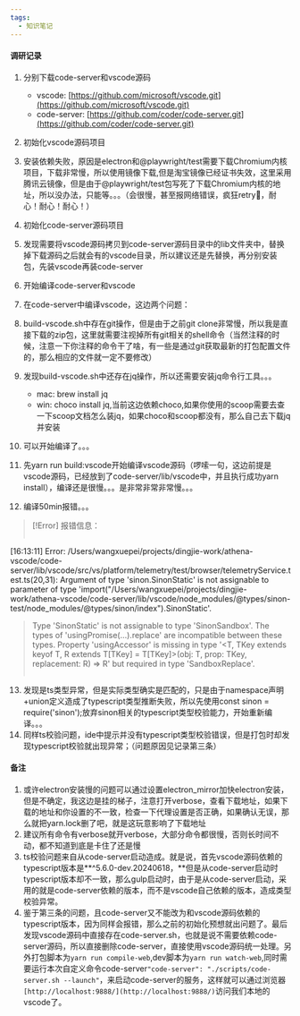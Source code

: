```yaml
---
tags:
  - 知识笔记
---
```

#### 调研记录
1. 分别下载code-server和vscode源码
	- vscode: [https://github.com/microsoft/vscode.git](https://github.com/microsoft/vscode.git)
	- code-server: [https://github.com/coder/code-server.git](https://github.com/coder/code-server.git)
2. 初始化vscode源码项目
3. 安装依赖失败，原因是electron和@playwright/test需要下载Chromium内核项目，下载非常慢，所以使用镜像下载,但是淘宝镜像已经证书失效，这里采用腾讯云镜像，但是由于@playwright/test包写死了下载Chromium内核的地址，所以没办法，只能等。。。（会很慢，甚至报网络错误，疯狂retry🤪，耐心！耐心！耐心！）

4. 初始化code-server源码项目

5. 发现需要将vscode源码拷贝到code-server源码目录中的lib文件夹中，替换掉下载源码之后就会有的vscode目录，所以建议还是先替换，再分别安装包，先装vscode再装code-server
6. 开始编译code-server和vscode
7. 在code-server中编译vscode，这边两个问题：
8. build-vscode.sh中存在git操作，但是由于之前git clone非常慢，所以我是直接下载的zip包，这里就需要注视掉所有git相关的shell命令（当然注释的时候，注意一下你注释的命令干了啥，有一些是通过git获取最新的打包配置文件的，那么相应的文件就一定不要修改）
9. 发现build-vscode.sh中还存在jq操作，所以还需要安装jq命令行工具。。。
	- mac: brew install jq
	- win: choco install jq,当前这边依赖choco,如果你使用的scoop需要去查一下scoop文档怎么装jq，如果choco和scoop都没有，那么自己去下载jq并安装
10. 可以开始编译了。。。
11. 先yarn run build:vscode开始编译vscode源码（啰嗦一句，这边前提是vscode源码，已经放到了code-server/lib/vscode中，并且执行成功yarn install），编译还是很慢。。。是非常非常非常慢。。。
12. 编译50min报错。。。
>[!Error] 报错信息：
>```
[16:13:11] Error: /Users/wangxuepei/projects/dingjie-work/athena-vscode/code-server/lib/vscode/src/vs/platform/telemetry/test/browser/telemetryService.test.ts(20,31): Argument of type 'sinon.SinonStatic' is not assignable to parameter of type 'import("/Users/wangxuepei/projects/dingjie-work/athena-vscode/code-server/lib/vscode/node_modules/@types/sinon-test/node_modules/@types/sinon/index").SinonStatic'.
>Type 'SinonStatic' is not assignable to type 'SinonSandbox'.
>The types of 'usingPromise(...).replace' are incompatible between these types.
>Property 'usingAccessor' is missing in type '<T, TKey extends keyof T, R extends T[TKey] = T[TKey]>(obj: T, prop: TKey, replacement: R) => R' but required in type
>'SandboxReplace'.
>```

13. 发现是ts类型异常，但是实际类型确实是匹配的，只是由于namespace声明+union定义造成了typescript类型推断失败，所以先使用const sinon = require('sinon');放弃sinon相关的typescript类型校验能力，开始重新编译。。。
14. 同样ts校验问题，ide中提示并没有typescript类型校验错误，但是打包时却发现typescript校验就出现异常；（问题原因见记录第三条）

#### 备注
1. 或许electron安装慢的问题可以通过设置electron_mirror加快electron安装，但是不确定，我这边是挂的梯子，注意打开verbose，查看下载地址，如果下载的地址和你设置的不一致，检查一下代理设置是否正确，如果确认无误，那么就把yarn.lock删了吧，就是这玩意影响了下载地址
2. 建议所有命令有verbose就开verbose，大部分命令都很慢，否则长时间不动，都不知道到底是卡住了还是慢
3. ts校验问题来自从code-server启动造成。就是说，首先vscode源码依赖的typescript版本是**^5.6.0-dev.20240618，**但是从code-server启动时typescript版本却不一致，那么gulp启动时，由于是从code-server启动，采用的就是code-server依赖的版本，而不是vscode自己依赖的版本，造成类型校验异常。
4. 鉴于第三条的问题，且code-server又不能改为和vscode源码依赖的typescript版本，因为同样会报错，那么之前的初始化预想就出问题了。最后发现vscode源码中直接存在code-server.sh，也就是说不需要依赖code-server源码，所以直接删除code-server，直接使用vscode源码统一处理。另外打包脚本为`yarn run compile-web`,dev脚本为`yarn run watch-web`,同时需要运行本次自定义命令code-server`"code-server": "./scripts/code-server.sh --launch"`，来启动code-server的服务，这样就可以通过浏览器`[http://localhost:9888/](http://localhost:9888/)`访问我们本地的vscode了。